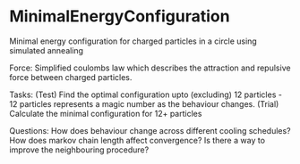 # MinimalEnergyConfiguration
Minimal energy configuration for charged particles in a circle using simulated annealing

Force: Simplified coulombs law which describes the attraction and repulsive force between charged particles.

Tasks:
(Test) Find the optimal configuration upto (excluding) 12 particles - 12 particles represents a magic number as the behaviour changes.
(Trial) Calculate the minimal configuration for 12+ particles

Questions:
How does behaviour change across different cooling schedules?
How does markov chain length affect convergence?
Is there a way to improve the neighbouring procedure?
